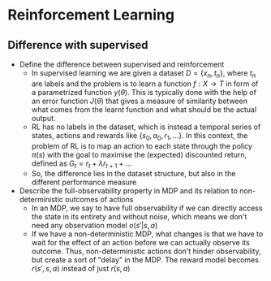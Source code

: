 # Reinforcement Learning

## Difference with supervised

- Define the difference between supervised and reinforcement
  - In supervised learning we are given a dataset $D=\{x_n,t_n\}$, where $t_n$ are labels and the problem is to learn a function $f: X \rightarrow T$ in form of a parametrized function $y(\theta)$. This is typically done with the help of an error function $J(\theta)$ that gives a measure of similarity between what comes from the learnt function and what should be the actual output.
  - RL has no labels in the dataset, which is instead a temporal series of states, actions and rewards like $\{s_0,a_0,r_1,...\}$. In this context, the problem of RL is to map an action to each state through the policy $\pi(s)$ with the goal to maximise the (expected) discounted return, defined as $G_t = r_t + \lambda r_{t+1} + ...$
  - So, the difference lies in the dataset structure, but also in the different performance measure
- Describe the full-observability property in MDP and its relation to non-deterministic outcomes of actions
  - In an MDP, we say to have full observability if we can directly access the state in its entirety and without noise, which means we don't need any observation model $o(s'|s,a)$
  - If we have a non-deterministic MDP, what changes is that we have to wait for the effect of an action before we can actually observe its outcome. Thus, non-deterministic actions don't hinder observability, but create a sort of "delay" in the MDP. The reward model becomes $r(s',s,a)$ instead of just $r(s,a)$